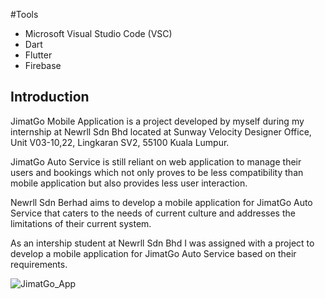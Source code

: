 #Tools

- Microsoft Visual Studio Code (VSC)
- Dart
- Flutter
- Firebase

## Introduction

JimatGo Mobile Application is a project developed by myself during my internship at Newrll Sdn Bhd located at Sunway Velocity Designer Office, Unit V03-10,22, Lingkaran SV2, 55100 Kuala Lumpur. 

JimatGo Auto Service is still reliant on web application to manage their users and bookings which not only proves to be less compatibility than mobile application but also provides less user interaction.

Newrll Sdn Berhad aims to develop a mobile application for JimatGo Auto Service that caters to the needs of current culture and addresses the limitations of their current system.

As an intership student at Newrll Sdn Bhd I was assigned with a project to develop a mobile application for JimatGo Auto Service based on their requirements.

![JimatGo_App](https://user-images.githubusercontent.com/61192087/229337520-5776bd9e-8d0d-49d6-803c-501f08add3ed.png)

